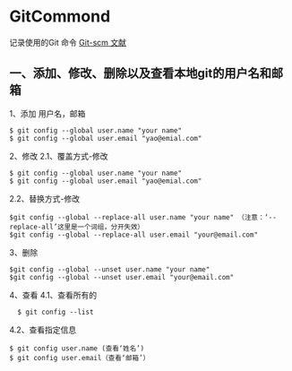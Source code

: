 # GitCommond
记录使用的Git 命令
[Git-scm 文献](https://www.git-scm.com/)

## 一、添加、修改、删除以及查看本地git的用户名和邮箱
1、添加 用户名，邮箱
```
$ git config --global user.name "your name"
$ git config --global user.email "yao@emial.com"
```
2、修改
  2.1、覆盖方式-修改
   ```
   $ git config --global user.name "your name"
   $ git config --global user.email "yao@emial.com"
   ```
   2.2、替换方式-修改
   ```
   $git config --global --replace-all user.name "your name" （注意：‘--replace-all’这里是一个词组，分开失效）
   $git config --global --replace-all user.email "your@email.com"
   ```
3、删除
```
$git config --global --unset user.name "your name"
$git config --global --unset user.email "your@email.com"
```
4、查看
  4.1、查看所有的
  ```
    $ git config --list
  ```
  4.2、查看指定信息
  ```
  $ git config user.name (查看‘姓名’)
  $ git config user.email（查看‘邮箱’）
  
  ```

